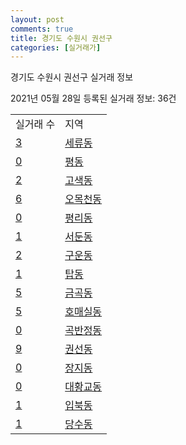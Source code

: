 ```yaml
---
layout: post
comments: true
title: 경기도 수원시 권선구
categories: [실거래가]
---
```


경기도 수원시 권선구 실거래 정보

2021년 05월 28일 등록된 실거래 정보: 36건


<table>
  <tr>
    <td>실거래 수</td>
    <td>지역</td>
  </tr>

  
  <tr>
    <td><a href="4111312600.html">3</a></td>
    <td><a href="4111312600.html">세류동</a></td>
  </tr>
    

  <tr>
    <td><a href="4111312700.html">0</a></td>
    <td><a href="4111312700.html">평동</a></td>
  </tr>
    

  <tr>
    <td><a href="4111312800.html">2</a></td>
    <td><a href="4111312800.html">고색동</a></td>
  </tr>
    

  <tr>
    <td><a href="4111312900.html">6</a></td>
    <td><a href="4111312900.html">오목천동</a></td>
  </tr>
    

  <tr>
    <td><a href="4111313000.html">0</a></td>
    <td><a href="4111313000.html">평리동</a></td>
  </tr>
    

  <tr>
    <td><a href="4111313100.html">1</a></td>
    <td><a href="4111313100.html">서둔동</a></td>
  </tr>
    

  <tr>
    <td><a href="4111313200.html">2</a></td>
    <td><a href="4111313200.html">구운동</a></td>
  </tr>
    

  <tr>
    <td><a href="4111313300.html">1</a></td>
    <td><a href="4111313300.html">탑동</a></td>
  </tr>
    

  <tr>
    <td><a href="4111313400.html">5</a></td>
    <td><a href="4111313400.html">금곡동</a></td>
  </tr>
    

  <tr>
    <td><a href="4111313500.html">5</a></td>
    <td><a href="4111313500.html">호매실동</a></td>
  </tr>
    

  <tr>
    <td><a href="4111313600.html">0</a></td>
    <td><a href="4111313600.html">곡반정동</a></td>
  </tr>
    

  <tr>
    <td><a href="4111313700.html">9</a></td>
    <td><a href="4111313700.html">권선동</a></td>
  </tr>
    

  <tr>
    <td><a href="4111313800.html">0</a></td>
    <td><a href="4111313800.html">장지동</a></td>
  </tr>
    

  <tr>
    <td><a href="4111313900.html">0</a></td>
    <td><a href="4111313900.html">대황교동</a></td>
  </tr>
    

  <tr>
    <td><a href="4111314000.html">1</a></td>
    <td><a href="4111314000.html">입북동</a></td>
  </tr>
    

  <tr>
    <td><a href="4111314100.html">1</a></td>
    <td><a href="4111314100.html">당수동</a></td>
  </tr>
    


</table>
    